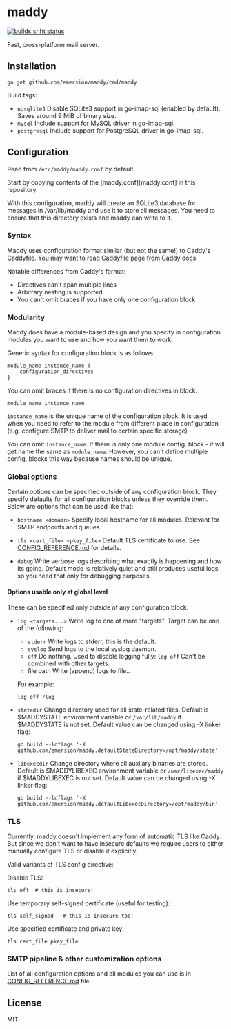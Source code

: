 # maddy

[![builds.sr.ht status](https://builds.sr.ht/~emersion/maddy.svg)](https://builds.sr.ht/~emersion/maddy?)

Fast, cross-platform mail server.

## Installation

```shell
go get github.com/emersion/maddy/cmd/maddy
```

Build tags:
* `nosqlite3`
  Disable SQLite3 support in go-imap-sql (enabled by default). Saves around 9
  MiB of binary size.
* `mysql`
  Include support for MySQL driver in go-imap-sql.
* `postgresql`
  Include support for PostgreSQL driver in go-imap-sql.

## Configuration

Read from `/etc/maddy/maddy.conf` by default.

Start by copying contents of the [maddy.conf][maddy.conf] in this repository.

With this configuration, maddy will create an SQLite3 database for messages in
/var/lib/maddy and use it to store all messages. You need to ensure that this
directory exists and maddy can write to it.

### Syntax

Maddy uses configuration format similar (but not the same!) to Caddy's
Caddyfile.  You may want to read [Caddyfile page from Caddy docs](https://caddyserver.com/docs/caddyfile).

Notable differences from Caddy's format:
* Directives can't span multiple lines
* Arbitrary nesting is supported
* You can't omit braces if you have only one configuration block

### Modularity

Maddy does have a module-based design and you specify in configuration modules
you want to use and how you want them to work.

Generic syntax for configuration block is as follows:
```
module_name instance_name {
    configuration_directives
}
```
You can omit braces if there is no configuration directives in block:
```
module_name instance_name
```

`instance_name` is the unique name of the configuration block. It is used when
you need to refer to the module from different place in configuration (e.g.
configure SMTP to deliver mail to certain specific storage)

You can omit `instance_name`. If there is only one module config. block - it
will get name the same as `module_name`. However, you can't define multiple
config. blocks this way because names should be unique.

### Global options

Certain options can be specified outside of any configuration block. They
specify defaults for all configuration blocks unless they override them. Below
are options that can be used like that:

* `hostname <domain>`
  Specify local hostname for all modules. Relevant for SMTP endpoints and queues.

* `tls <cert_file> <pkey_file>`
  Default TLS certificate to use. See
  [CONFIG_REFERENCE.md](CONFIG_REFERENCE.md) for details.

* `debug`
  Write verbose logs describing what exactly is happening and how its going.
  Default mode is relatively quiet and still produces useful logs so
  you need that only for debugging purposes.

#### Options usable only at global level

These can be specified only outside of any configuration block.

* `log <targets...>`
  Write log to one of more "targets".
  Target can be one of the following:
  * `stderr`
    Write logs to stderr, this is the default.
  * `syslog`
    Send logs to the local syslog daemon.
  * `off`
    Do nothing. Used to disable logging fully: `log off`
    Can't be combined with other targets.
  * file path
    Write (append) logs to file..

  For example:
  ```
  log off /log
  ```

* `statedir`
  Change directory used for all state-related files.
  Default is $MADDYSTATE environment variable or `/var/lib/maddy` if $MADDYSTATE is not set.
  Default value can be changed using -X linker flag:
  ```
  go build --ldflags '-X github.com/emersion/maddy.defaultStateDirectory=/opt/maddy/state'
  ```

* `libexecdir`
  Change directory where all auxilary binaries are stored.
  Default is $MADDYLIBEXEC environment variable or `/usr/libexec/maddy` if $MADDYLIBEXEC is not set.
  Default value can be changed using -X linker flag:
  ```
  go build --ldflags '-X github.com/emersion/maddy.defaultLibexecDirectory=/opt/maddy/bin'
  ```

### TLS

Currently, maddy doesn't implement any form of automatic TLS like Caddy. But
since we don't want to have insecure defaults we require users to either
manually configure TLS or disable it explicitly.

Valid variants of TLS config directive:

Disable TLS:
```
tls off  # this is insecure!
```

Use temporary self-signed certificate (useful for testing):
```
tls self_signed   # this is insecure too!
```

Use specified certificate and private key:
```
tls cert_file pkey_file
```

### SMTP pipeline & other customization options 

List of all configuration options and all modules you can use is in
[CONFIG_REFERENCE.md](CONFIG_REFERENCE.md) file.

## License

MIT
